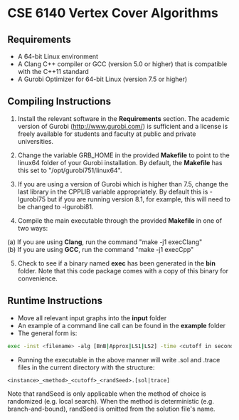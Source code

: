 # CSE 6140 Vertex Cover Algorithms

## Requirements

* A 64-bit Linux environment
* A Clang C++ compiler or GCC (version 5.0 or higher) that is compatible with the C++11 standard
* A Gurobi Optimizer for 64-bit Linux (version 7.5 or higher)

## Compiling Instructions

1. Install the relevant software in the **Requirements** section. The academic version of Gurobi (http://www.gurobi.com/) is sufficient and a license is freely available for students and faculty at public and private universities.

2. Change the variable GRB_HOME in the provided **Makefile** to point to the linux64 folder of your Gurobi installation. By default, the **Makefile** has this set to "/opt/gurobi751/linux64".

3. If you are using a version of Gurobi which is higher than 7.5, change the last library in the CPPLIB variable appropriately. By default this is -lgurobi75 but if you are running version 8.1, for example, this will need to be changed to -lgurobi81.

4. Compile the main executable through the provided **Makefile** in one of two ways:  

 (a) If you are using **Clang**, run the command "make -j1 execClang"  
 (b) If you are using **GCC**, run the command "make -j1 execCpp"

5. Check to see if a binary named **exec** has been generated in the **bin** folder. Note that this code package comes with a copy of this binary for convenience.

## Runtime Instructions

* Move all relevant input graphs into the **input** folder
* An example of a command line call can be found in the **example** folder 
* The general form is:  
```bash
exec -inst <filename> -alg [BnB|Approx|LS1|LS2] -time <cutoff in seconds> -seed <random seed> 
```
* Running the executable in the above manner will write .sol and .trace files in the current directory with the structure:
```
<instance>_<method>_<cutoff>_<randSeed>.[sol|trace]
```
Note that randSeed is only applicable when the method of choice is randomized (e.g. local search). When the method is deterministic (e.g. branch-and-bound), randSeed is omitted from the solution file's name.